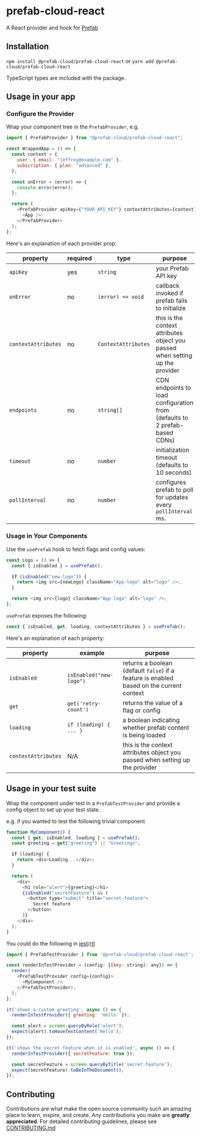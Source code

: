 # prefab-cloud-react

A React provider and hook for [Prefab]

## Installation

`npm install @prefab-cloud/prefab-cloud-react` or `yarn add @prefab-cloud/prefab-cloud-react`

TypeScript types are included with the package.

## Usage in your app

### Configure the Provider

Wrap your component tree in the `PrefabProvider`, e.g.

```javascript
import { PrefabProvider } from "@prefab-cloud/prefab-cloud-react";

const WrappedApp = () => {
  const context = {
    user: { email: "jeffrey@example.com" },
    subscription: { plan: "advanced" },
  };

  const onError = (error) => {
    console.error(error);
  };

  return (
    <PrefabProvider apiKey={"YOUR_API_KEY"} contextAttributes={context} onError={onError}>
      <App />
    </PrefabProvider>
  );
};
```

Here's an explanation of each provider prop:

| property            | required | type                | purpose                                                                       |
| ------------------- | -------- | ------------------- | ----------------------------------------------------------------------------- |
| `apiKey`            | yes      | `string`            | your Prefab API key                                                           |
| `onError`           | no       | `(error) => void`   | callback invoked if prefab fails to initialize                                |
| `contextAttributes` | no       | `ContextAttributes` | this is the context attributes object you passed when setting up the provider |
| `endpoints`         | no       | `string[]`          | CDN endpoints to load configuration from (defaults to 2 prefab-based CDNs)    |
| `timeout`           | no       | `number`            | initialization timeout (defaults to 10 seconds)                               |
| `pollInterval`      | no       | `number`            | configures prefab to poll for updates every `pollInterval` ms.                |

### Usage in Your Components

Use the `usePrefab` hook to fetch flags and config values:

```javascript
const Logo = () => {
  const { isEnabled } = usePrefab();

  if (isEnabled("new-logo")) {
    return <img src={newLogo} className="App-logo" alt="logo" />;
  }

  return <img src={logo} className="App-logo" alt="logo" />;
};
```

`usePrefab` exposes the following:

```javascript
const { isEnabled, get, loading, contextAttributes } = usePrefab();
```

Here's an explanation of each property:

| property            | example                 | purpose                                                                                  |
| ------------------- | ----------------------- | ---------------------------------------------------------------------------------------- |
| `isEnabled`         | `isEnabled("new-logo")` | returns a boolean (default `false`) if a feature is enabled based on the current context |
| `get`               | `get('retry-count')`    | returns the value of a flag or config                                                    |
| `loading`           | `if (loading) { ... }`  | a boolean indicating whether prefab content is being loaded                              |
| `contextAttributes` | N/A                     | this is the context attributes object you passed when setting up the provider            |

## Usage in your test suite

Wrap the component under test in a `PrefabTestProvider` and provide a config object to set up your
test state.

e.g. if you wanted to test the following trivial component

```javascript
function MyComponent() {
  const { get, isEnabled, loading } = usePrefab();
  const greeting = get("greeting") || "Greetings";

  if (loading) {
    return <div>Loading...</div>;
  }

  return (
    <div>
      <h1 role="alert">{greeting}</h1>
      {isEnabled("secretFeature") && (
        <button type="submit" title="secret-feature">
          Secret feature
        </button>
      )}
    </div>
  );
}
```

You could do the following in [jest]/[rtl]

```javascript
import { PrefabTestProvider } from '@prefab-cloud/prefab-cloud-react';

const renderInTestProvider = (config: {[key: string]: any}) => {
  render(
    <PrefabTestProvider config={config}>
      <MyComponent />
    </PrefabTestProvider>,
  );
};

it('shows a custom greeting', async () => {
  renderInTestProvider({ greeting: 'Hello' });

  const alert = screen.queryByRole('alert');
  expect(alert).toHaveTextContent('Hello');
});

it('shows the secret feature when it is enabled', async () => {
  renderInTestProvider({ secretFeature: true });

  const secretFeature = screen.queryByTitle('secret-feature');
  expect(secretFeature).toBeInTheDocument();
});
```

## Contributing

Contributions are what make the open source community such an amazing place to learn, inspire, and
create. Any contributions you make are **greatly appreciated**. For detailed contributing
guidelines, please see [CONTRIBUTING.md](CONTRIBUTING.md)

[jest]: https://jestjs.io/
[rtl]: https://testing-library.com/docs/react-testing-library/intro/
[Prefab]: https://www.prefab.cloud/
